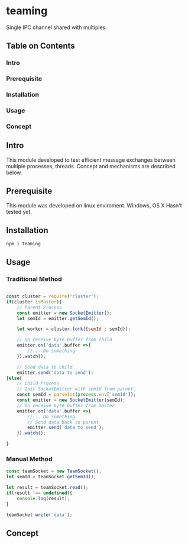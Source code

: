 # teaming
Single IPC channel shared with multiples.

## Table on Contents
### Intro
### Prerequisite
### Installation
### Usage
### Concept

## Intro
This module developed to test efficient message exchanges between multiple processes, threads.
Concept and mechanisms are described below.

## Prerequisite
This module was developed on linux enviroment. Windows, OS X Hasn't tested yet.

## Installation
```
npm i teaming
```

## Usage
### Traditional Method

```javascript

const cluster = require('cluster');
if(cluster.isMaster){
    // Parent Process
    const emitter = new SocketEmitter();
    let semId = emitter.getSemId();

    let worker = cluster.fork({semId : semId});

    // On receive byte buffer from child
    emitter.on('data',buffer =>{
        //... Do something
    }).watch();

    // Send data to child
    emitter.send('data to send');
}else{
    // Child Process
    // Init SocketEmitter with semId from parent.
    const semId = parseInt(process.env['semId']);
    const emitter = new SocketEmitter(semId);
    // On receive byte buffer from master
    emitter.on('data',buffer =>{
        //... Do something
        // Send data back to parent
        emitter.send('data to send');
    }).watch();

}
```

### Manual Method
```javascript
const teamSocket = new TeamSocket();
let semId = teamSocket.getSemId();

let result = teamSocket.read();
if(result !== undefined){
    console.log(result);
}

teamSocket.write('data');

```

## Concept


